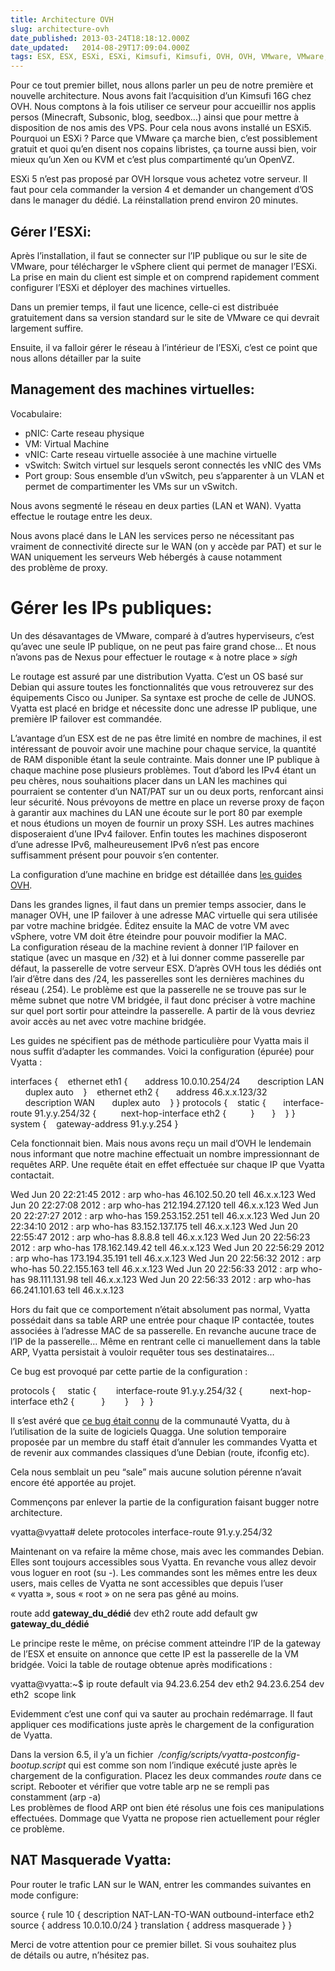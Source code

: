 ```yaml
---
title: Architecture OVH
slug: architecture-ovh
date_published: 2013-03-24T18:18:12.000Z
date_updated:   2014-08-29T17:09:04.000Z
tags: ESX, ESX, ESXi, ESXi, Kimsufi, Kimsufi, OVH, OVH, VMware, VMware, Vyatta, Vyatta
---
```



Pour ce tout premier billet, nous allons parler un peu de notre première et nouvelle architecture. Nous avons fait l’acquisition d’un Kimsufi 16G chez OVH. Nous comptons à la fois utiliser ce serveur pour accueillir nos applis persos (Minecraft, Subsonic, blog, seedbox…) ainsi que pour mettre à disposition de nos amis des VPS. Pour cela nous avons installé un ESXi5. Pourquoi un ESXi ? Parce que VMware ça marche bien, c’est possiblement gratuit et quoi qu’en disent nos copains libristes, ça tourne aussi bien, voir mieux qu’un Xen ou KVM et c’est plus compartimenté qu’un OpenVZ.

ESXi 5 n’est pas proposé par OVH lorsque vous achetez votre serveur. Il faut pour cela commander la version 4 et demander un changement d’OS dans le manager du dédié. La réinstallation prend environ 20 minutes.


## Gérer l’ESXi:

Après l’installation, il faut se connecter sur l’IP publique ou sur le site de VMware, pour télécharger le vSphere client qui permet de manager l’ESXi. La prise en main du client est simple et on comprend rapidement comment configurer l’ESXi et déployer des machines virtuelles.

Dans un premier temps, il faut une licence, celle-ci est distribuée gratuitement dans sa version standard sur le site de VMware ce qui devrait largement suffire.

Ensuite, il va falloir gérer le réseau à l’intérieur de l’ESXi, c’est ce point que nous allons détailler par la suite


## Management des machines virtuelles:

Vocabulaire:

- pNIC: Carte reseau physique
- VM: Virtual Machine
- vNIC: Carte reseau virtuelle associée à une machine virtuelle
- vSwitch: Switch virtuel sur lesquels seront connectés les vNIC des VMs
- Port group: Sous ensemble d’un vSwitch, peu s’apparenter à un VLAN et permet de compartimenter les VMs sur un vSwitch.

Nous avons segmenté le réseau en deux parties (LAN et WAN). Vyatta effectue le routage entre les deux.

Nous avons placé dans le LAN les services perso ne nécessitant pas vraiment de connectivité directe sur le WAN (on y accède par PAT) et sur le WAN uniquement les serveurs Web hébergés à cause notamment des problème de proxy.


# Gérer les IPs publiques:

Un des désavantages de VMware, comparé à d’autres hyperviseurs, c’est qu’avec une seule IP publique, on ne peut pas faire grand chose… Et nous n’avons pas de Nexus pour effectuer le routage « à notre place » *sigh*

Le routage est assuré par une distribution Vyatta. C’est un OS basé sur Debian qui assure toutes les fonctionnalités que vous retrouverez sur des équipements Cisco ou Juniper. Sa syntaxe est proche de celle de JUNOS. Vyatta est placé en bridge et nécessite donc une adresse IP publique, une première IP failover est commandée.

L’avantage d’un ESX est de ne pas être limité en nombre de machines, il est intéressant de pouvoir avoir une machine pour chaque service, la quantité de RAM disponible étant la seule contrainte. Mais donner une IP publique à chaque machine pose plusieurs problèmes. Tout d’abord les IPv4 étant un peu chères, nous souhaitions placer dans un LAN les machines qui pourraient se contenter d’un NAT/PAT sur un ou deux ports, renforcant ainsi leur sécurité. Nous prévoyons de mettre en place un reverse proxy de façon à garantir aux machines du LAN une écoute sur le port 80 par exemple et nous étudions un moyen de fournir un proxy SSH. Les autres machines disposeraient d’une IPv4 failover. Enfin toutes les machines disposeront d’une adresse IPv6, malheureusement IPv6 n’est pas encore suffisamment présent pour pouvoir s’en contenter.

La configuration d’une machine en bridge est détaillée dans [les guides OVH](http://guide.ovh.com/BridgeClient).

Dans les grandes lignes, il faut dans un premier temps associer, dans le manager OVH, une IP failover à une adresse MAC virtuelle qui sera utilisée par votre machine bridgée. Éditez ensuite la MAC de votre VM avec vSphere, votre VM doit être éteindre pour pouvoir modifier la MAC.  
 La configuration réseau de la machine revient à donner l’IP failover en statique (avec un masque en /32) et à lui donner comme passerelle par défaut, la passerelle de votre serveur ESX. D’après OVH tous les dédiés ont l’air d’être dans des /24, les passerelles sont les dernières machines du réseau (.254). Le problème est que la passerelle ne se trouve pas sur le même subnet que notre VM bridgée, il faut donc préciser à votre machine sur quel port sortir pour atteindre la passerelle. A partir de là vous devriez avoir accès au net avec votre machine bridgée.

Les guides ne spécifient pas de méthode particulière pour Vyatta mais il nous suffit d’adapter les commandes. Voici la configuration (épurée) pour Vyatta :

interfaces {    ethernet eth1 {       address 10.0.10.254/24       description LAN       duplex auto    }    ethernet eth2 {       address 46.x.x.123/32       description WAN       duplex auto    } } protocols {    static {       interface-route 91.y.y.254/32 {          next-hop-interface eth2 {          }       }    } } system {    gateway-address 91.y.y.254 }

Cela fonctionnait bien. Mais nous avons reçu un mail d’OVH le lendemain nous informant que notre machine effectuait un nombre impressionnant de requêtes ARP. Une requête était en effet effectuée sur chaque IP que Vyatta contactait.

Wed Jun 20 22:21:45 2012 : arp who-has 46.102.50.20 tell 46.x.x.123 Wed Jun 20 22:27:08 2012 : arp who-has 212.194.27.120 tell 46.x.x.123 Wed Jun 20 22:27:27 2012 : arp who-has 159.253.152.251 tell 46.x.x.123 Wed Jun 20 22:34:10 2012 : arp who-has 83.152.137.175 tell 46.x.x.123 Wed Jun 20 22:55:47 2012 : arp who-has 8.8.8.8 tell 46.x.x.123 Wed Jun 20 22:56:23 2012 : arp who-has 178.162.149.42 tell 46.x.x.123 Wed Jun 20 22:56:29 2012 : arp who-has 173.194.35.191 tell 46.x.x.123 Wed Jun 20 22:56:32 2012 : arp who-has 50.22.155.163 tell 46.x.x.123 Wed Jun 20 22:56:33 2012 : arp who-has 98.111.131.98 tell 46.x.x.123 Wed Jun 20 22:56:33 2012 : arp who-has 66.241.101.63 tell 46.x.x.123

Hors du fait que ce comportement n’était absolument pas normal, Vyatta possédait dans sa table ARP une entrée pour chaque IP contactée, toutes associées à l’adresse MAC de sa passerelle. En revanche aucune trace de l’IP de la passerelle… Même en rentrant celle ci manuellement dans la table ARP, Vyatta persistait à vouloir requêter tous ses destinataires…

Ce bug est provoqué par cette partie de la configuration :

protocols {     static {        interface-route 91.y.y.254/32 {           next-hop-interface eth2 {           }        }     }  }

Il s’est avéré que [ce bug était connu](https://bugzilla.vyatta.com/show_bug.cgi?id=6974) de la communauté Vyatta, du à l’utilisation de la suite de logiciels Quagga. Une solution temporaire proposée par un membre du staff était d’annuler les commandes Vyatta et de revenir aux commandes classiques d’une Debian (route, ifconfig etc).

Cela nous semblait un peu “sale” mais aucune solution pérenne n’avait encore été apportée au projet.

Commençons par enlever la partie de la configuration faisant bugger notre architecture.

vyatta@vyatta# delete protocoles interface-route 91.y.y.254/32

Maintenant on va refaire la même chose, mais avec les commandes Debian. Elles sont toujours accessibles sous Vyatta. En revanche vous allez devoir vous loguer en root (su -). Les commandes sont les mêmes entre les deux users, mais celles de Vyatta ne sont accessibles que depuis l’user « vyatta », sous « root » on ne sera pas gêné au moins.

route add **gateway_du_dédié** dev eth2 route add default gw **gateway_du_dédié**

Le principe reste le même, on précise comment atteindre l’IP de la gateway de l’ESX et ensuite on annonce que cette IP est la passerelle de la VM bridgée. Voici la table de routage obtenue après modifications :

vyatta@vyatta:~$ ip route default via 94.23.6.254 dev eth2 94.23.6.254 dev eth2  scope link

Evidemment c’est une conf qui va sauter au prochain redémarrage. Il faut appliquer ces modifications juste après le chargement de la configuration de Vyatta.

Dans la version 6.5, il y’a un fichier  */config/scripts/vyatta-postconfig-bootup.script* qui est comme son nom l’indique exécuté juste après le chargement de la configuration. Placez les deux commandes *route* dans ce script. Rebooter et vérifier que votre table arp ne se rempli pas constamment (arp -a)  
 Les problèmes de flood ARP ont bien été résolus une fois ces manipulations effectuées. Dommage que Vyatta ne propose rien actuellement pour régler ce problème.


## NAT Masquerade Vyatta:

Pour router le trafic LAN sur le WAN, entrer les commandes suivantes en mode configure:

source { rule 10 { description NAT-LAN-TO-WAN outbound-interface eth2 source { address 10.0.10.0/24 } translation { address masquerade } }

Merci de votre attention pour ce premier billet. Si vous souhaitez plus de détails ou autre, n’hésitez pas.


## 




